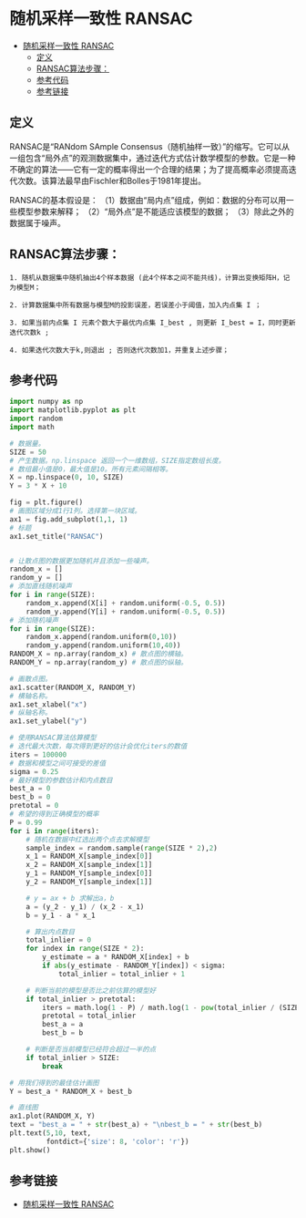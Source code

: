 # 随机采样一致性 RANSAC



- [随机采样一致性 RANSAC](#随机采样一致性-ransac)
  - [定义](#定义)
  - [RANSAC算法步骤：](#ransac算法步骤)
  - [参考代码](#参考代码)
  - [参考链接](#参考链接)

## 定义

 RANSAC是“RANdom SAmple Consensus（随机抽样一致）”的缩写。它可以从一组包含“局外点”的观测数据集中，通过迭代方式估计数学模型的参数。它是一种不确定的算法——它有一定的概率得出一个合理的结果；为了提高概率必须提高迭代次数。该算法最早由Fischler和Bolles于1981年提出。
   
RANSAC的基本假设是：
（1）数据由“局内点”组成，例如：数据的分布可以用一些模型参数来解释；
（2）“局外点”是不能适应该模型的数据；
（3）除此之外的数据属于噪声。


## RANSAC算法步骤： 

    1. 随机从数据集中随机抽出4个样本数据 (此4个样本之间不能共线)，计算出变换矩阵H，记为模型M；

    2. 计算数据集中所有数据与模型M的投影误差，若误差小于阈值，加入内点集 I ；

    3. 如果当前内点集 I 元素个数大于最优内点集 I_best , 则更新 I_best = I，同时更新迭代次数k ;

    4. 如果迭代次数大于k,则退出 ; 否则迭代次数加1，并重复上述步骤；


## 参考代码
```python
import numpy as np
import matplotlib.pyplot as plt
import random
import math

# 数据量。
SIZE = 50
# 产生数据。np.linspace 返回一个一维数组，SIZE指定数组长度。
# 数组最小值是0，最大值是10。所有元素间隔相等。
X = np.linspace(0, 10, SIZE)
Y = 3 * X + 10

fig = plt.figure()
# 画图区域分成1行1列。选择第一块区域。
ax1 = fig.add_subplot(1,1, 1)
# 标题
ax1.set_title("RANSAC")


# 让散点图的数据更加随机并且添加一些噪声。
random_x = []
random_y = []
# 添加直线随机噪声
for i in range(SIZE):
    random_x.append(X[i] + random.uniform(-0.5, 0.5)) 
    random_y.append(Y[i] + random.uniform(-0.5, 0.5)) 
# 添加随机噪声
for i in range(SIZE):
    random_x.append(random.uniform(0,10))
    random_y.append(random.uniform(10,40))
RANDOM_X = np.array(random_x) # 散点图的横轴。
RANDOM_Y = np.array(random_y) # 散点图的纵轴。

# 画散点图。
ax1.scatter(RANDOM_X, RANDOM_Y)
# 横轴名称。
ax1.set_xlabel("x")
# 纵轴名称。
ax1.set_ylabel("y")

# 使用RANSAC算法估算模型
# 迭代最大次数，每次得到更好的估计会优化iters的数值
iters = 100000
# 数据和模型之间可接受的差值
sigma = 0.25
# 最好模型的参数估计和内点数目
best_a = 0
best_b = 0
pretotal = 0
# 希望的得到正确模型的概率
P = 0.99
for i in range(iters):
    # 随机在数据中红选出两个点去求解模型
    sample_index = random.sample(range(SIZE * 2),2)
    x_1 = RANDOM_X[sample_index[0]]
    x_2 = RANDOM_X[sample_index[1]]
    y_1 = RANDOM_Y[sample_index[0]]
    y_2 = RANDOM_Y[sample_index[1]]

    # y = ax + b 求解出a，b
    a = (y_2 - y_1) / (x_2 - x_1)
    b = y_1 - a * x_1

    # 算出内点数目
    total_inlier = 0
    for index in range(SIZE * 2):
        y_estimate = a * RANDOM_X[index] + b
        if abs(y_estimate - RANDOM_Y[index]) < sigma:
            total_inlier = total_inlier + 1

    # 判断当前的模型是否比之前估算的模型好
    if total_inlier > pretotal:
        iters = math.log(1 - P) / math.log(1 - pow(total_inlier / (SIZE * 2), 2))
        pretotal = total_inlier
        best_a = a
        best_b = b

    # 判断是否当前模型已经符合超过一半的点
    if total_inlier > SIZE:
        break

# 用我们得到的最佳估计画图
Y = best_a * RANDOM_X + best_b

# 直线图
ax1.plot(RANDOM_X, Y)
text = "best_a = " + str(best_a) + "\nbest_b = " + str(best_b)
plt.text(5,10, text,
         fontdict={'size': 8, 'color': 'r'})
plt.show()
```

## 参考链接
- [随机采样一致性 RANSAC](https://www.cnblogs.com/zl1991/p/7509363.html)